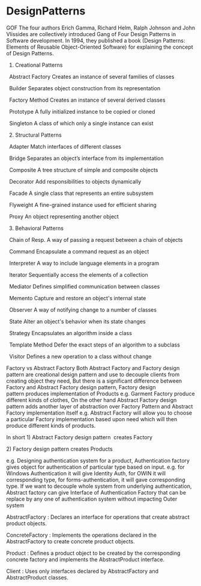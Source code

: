 # DesignPatterns
GOF The four authors Erich Gamma, Richard Helm, Ralph Johnson and John Vlissides are collectively introduced Gang of Four Design Patterns in Software development. In 1994, they published a book (Design Patterns: Elements of Reusable Object-Oriented Software) for explaining the concept of Design Patterns.
1. Creational Patterns

  Abstract Factory
Creates an instance of several families of classes

  Builder
Separates object construction from its representation

  Factory Method
Creates an instance of several derived classes

  Prototype
A fully initialized instance to be copied or cloned

  Singleton
A class of which only a single instance can exist

2. Structural Patterns

  Adapter
Match interfaces of different classes

  Bridge
Separates an object’s interface from its implementation

  Composite
A tree structure of simple and composite objects

  Decorator
Add responsibilities to objects dynamically

  Facade
A single class that represents an entire subsystem

  Flyweight
A fine-grained instance used for efficient sharing

  Proxy
An object representing another object

3. Behavioral Patterns

  Chain of Resp.
A way of passing a request between a chain of objects

  Command
Encapsulate a command request as an object

  Interpreter
A way to include language elements in a program

  Iterator
Sequentially access the elements of a collection

  Mediator
Defines simplified communication between classes

  Memento
Capture and restore an object's internal state

  Observer
A way of notifying change to a number of classes

  State
Alter an object's behavior when its state changes

  Strategy
Encapsulates an algorithm inside a class

  Template Method
Defer the exact steps of an algorithm to a subclass

  Visitor
Defines a new operation to a class without change

Factory vs Abstract Factory
Both Abstract Factory and Factory design pattern are creational design pattern and use to decouple clients from creating object they need, But there is a significant difference between Factory and Abstract Factory design pattern, Factory design pattern produces implementation of Products e.g. Garment Factory produce different kinds of clothes, On the other hand Abstract Factory design pattern adds another layer of abstraction over Factory Pattern and Abstract Factory implementation itself e.g. Abstract Factory will allow you to choose a particular Factory implementation based upon need which will then produce different kinds of products.

In short
1) Abstract Factory design pattern  creates Factory

2) Factory design pattern creates Products

e.g. Designing authentication system for a product, Authentication factory gives object for authentication of particular type based on input. e.g. for Windows Authentication it will give Identity Auth, for OWIN it will corresponding type, for forms-authentication, it will gave corresponding type. If we want to decouple whole system from underlying authentication, Abstract factory can give Interface of Authentication Factory that can be replace by any one of authentication system without impacting Outer system

AbstractFactory : Declares an interface for operations that create abstract product objects.

ConcreteFactory : Implements the operations declared in the AbstractFactory to create concrete product objects.

Product : Defines a product object to be created by the corresponding concrete factory and implements the AbstractProduct interface.

Client : Uses only interfaces declared by AbstractFactory and AbstractProduct classes.

